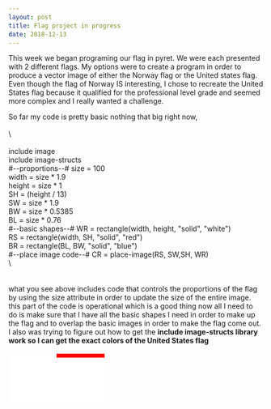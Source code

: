 ```yaml
---
layout: post
title: Flag project in progress
date: 2018-12-13
---
```

This week we began programing our flag in pyret. We were each presented with 2 different flags. My options were to create a program in order to produce a vector image of either the Norway flag or the United states flag. Even though the flag of Norway IS interesting, I chose to recreate the United States flag because it qualified for the professional level grade and seemed more complex and I really wanted a challenge. 

So far my code is pretty basic nothing that big right now, 
<br/>
<br/>
\\\
<br/>
include image<br/>
include image-structs<br/>
#--proportions--#
size = 100<br/>
width = size * 1.9<br/>
height = size * 1<br/>
SH = (height / 13)<br/>
SW = size * 1.9<br/>
BW = size * 0.5385<br/>
BL = size * 0.76<br/>
#--basic shapes--#
WR = rectangle(width, height, "solid", "white")<br/>
RS = rectangle(width, SH, "solid", "red")<br/>
BR = rectangle(BL, BW, "solid", "blue")<br/>
#--place image code--#
CR = place-image(RS, SW,SH, WR)<br/>
\\\
<br/>
<br/> 
what you see above includes code that controls the proportions of the flag by using the size attribute in order to update the size of the entire image. this part of the code is operational which is a good thing now all I need to do is make sure that I have all the basic shapes I need in order to make up the flag and to overlap the basic images in order to make the flag come out. I also was trying to figure out how to get the <strong>include<strong/> image-structs library work so I can get the exact colors of the United States flag 

![Flag Image](/images/Flag.png)
